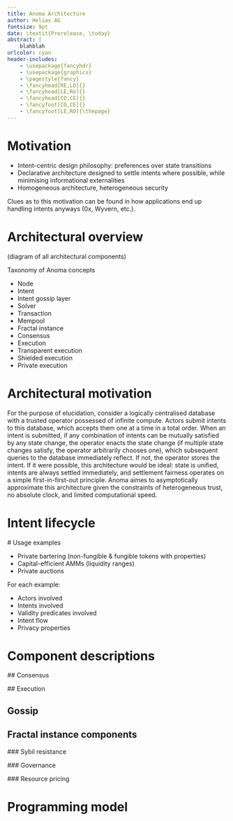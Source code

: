 ```yaml
---
title: Anoma Architecture
author: Heliax AG
fontsize: 9pt
date: \textit{Prerelease, \today}
abstract: |
	blahblah
urlcolor: cyan
header-includes:
    - \usepackage{fancyhdr}
    - \usepackage{graphicx}
    - \pagestyle{fancy}
    - \fancyhead[RE,LO]{}
    - \fancyhead[LE,Ro]{}
    - \fancyhead[CO,CE]{}
    - \fancyfoot[CO,CE]{}
    - \fancyfoot[LE,RO]{\thepage}
---
```


# Motivation
- Intent-centric design philosophy: preferences over state transitions
- Declarative architecture designed to settle intents where possible, while minimising informational externalities
- Homogeneous architecture, heterogeneous security

Clues as to this motivation can be found in how applications end up handling intents anyways (0x, Wyvern, etc.).

# Architectural overview
(diagram of all architectural components)

Taxonomy of Anoma concepts
- Node
- Intent
- Intent gossip layer
- Solver
- Transaction
- Mempool
- Fractal instance
- Consensus
- Execution
- Transparent execution
- Shielded execution
- Private execution

# Architectural motivation

For the purpose of elucidation, consider a logically centralised database with a trusted operator possessed of infinite compute. Actors submit intents to this database, which accepts them one at a time in a total order. When an intent is submitted, if any combination of intents can be mutually satisfied by any state change, the operator enacts the state change (if multiple state changes satisfy, the operator arbitrarily chooses one), which subsequent queries to the database immediately reflect. If not, the operator stores the intent. If it were possible, this architecture would be ideal: state is unified, intents are always settled immediately, and settlement fairness operates on a simple first-in-first-out principle. Anoma aimes to asymptotically approximate this architecture given the constraints of heterogeneous trust, no absolute clock, and limited computational speed.

# Intent lifecycle

# Usage examples

- Private bartering (non-fungible & fungible tokens with properties)
- Capital-efficient AMMs (liquidity ranges)
- Private auctions

For each example:
- Actors involved
- Intents involved
- Validity predicates involved
- Intent flow
- Privacy properties

# Component descriptions

## Consensus

## Execution

## Gossip

## Fractal instance components

### Sybil resistance

### Governance

### Resource pricing

# Programming model





